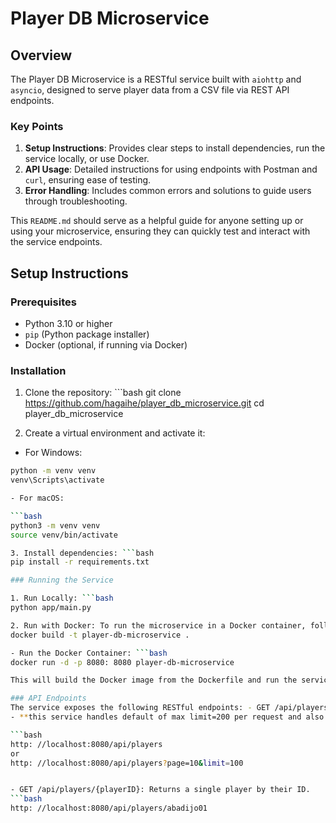 # Player DB Microservice

## Overview

The Player DB Microservice is a RESTful service built with `aiohttp` and `asyncio`, designed to serve player data from a CSV file via REST API endpoints.


### Key Points

1. **Setup Instructions**: Provides clear steps to install dependencies, run the service locally, or use Docker.
2. **API Usage**: Detailed instructions for using endpoints with Postman and `curl`, ensuring ease of testing.
3. **Error Handling**: Includes common errors and solutions to guide users through troubleshooting.

This `README.md` should serve as a helpful guide for anyone setting up or using your microservice, ensuring they can quickly test and interact with the service endpoints.

## Setup Instructions

### Prerequisites

- Python 3.10 or higher
- `pip` (Python package installer)
- Docker (optional, if running via Docker)

### Installation

1. Clone the repository: ```bash
git clone https://github.com/hagaihe/player_db_microservice.git
cd player_db_microservice

2. Create a virtual environment and activate it:

- For Windows:

```bash
python -m venv venv
venv\Scripts\activate

- For macOS:

```bash
python3 -m venv venv
source venv/bin/activate

3. Install dependencies: ```bash
pip install -r requirements.txt

### Running the Service

1. Run Locally: ```bash
python app/main.py

2. Run with Docker: To run the microservice in a Docker container, follow these steps: - Build the Docker Image: ```bash
docker build -t player-db-microservice .

- Run the Docker Container: ```bash
docker run -d -p 8080: 8080 player-db-microservice

This will build the Docker image from the Dockerfile and run the service on port 8080.

### API Endpoints
The service exposes the following RESTful endpoints: - GET /api/players: Returns the list of all players
- **this service handles default of max limit=200 per request and also manage validation on page values**

```bash
http: //localhost:8080/api/players
or
http: //localhost:8080/api/players?page=10&limit=100


- GET /api/players/{playerID}: Returns a single player by their ID.
```bash
http: //localhost:8080/api/players/abadijo01




